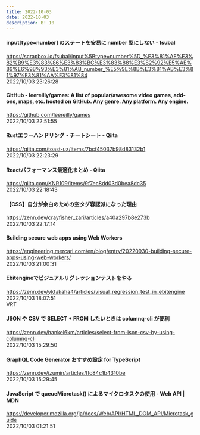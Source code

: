 ```yaml
---
title: 2022-10-03
date: 2022-10-03
description: B! 10
---
```


#### input[type=number] のステートを安易に number 型にしない - fsubal
https://scrapbox.io/fsubal/input%5Btype=number%5D_%E3%81%AE%E3%82%B9%E3%83%86%E3%83%BC%E3%83%88%E3%82%92%E5%AE%89%E6%98%93%E3%81%AB_number_%E5%9E%8B%E3%81%AB%E3%81%97%E3%81%AA%E3%81%84<br>
2022/10/03 23:26:28<br>


#### GitHub - leereilly/games: A list of popular/awesome video games, add-ons, maps, etc. hosted on GitHub. Any genre. Any platform. Any engine.
https://github.com/leereilly/games<br>
2022/10/03 22:51:55<br>


#### Rustエラーハンドリング・チートシート - Qiita
https://qiita.com/toast-uz/items/7bcf45037b98d83132b1<br>
2022/10/03 22:23:29<br>


#### Reactパフォーマンス最適化まとめ - Qiita
https://qiita.com/KNR109/items/9f7ec8dd03d0bea8dc35<br>
2022/10/03 22:18:43<br>


#### 【CSS】自分が余白のための空タグ容認派になった理由
https://zenn.dev/crayfisher_zari/articles/a40a297b8e273b<br>
2022/10/03 22:17:14<br>


#### Building secure web apps using Web Workers
https://engineering.mercari.com/en/blog/entry/20220930-building-secure-apps-using-web-workers/<br>
2022/10/03 21:00:31<br>


#### Ebitengineでビジュアルリグレッションテストをやる
https://zenn.dev/yktakaha4/articles/visual_regression_test_in_ebitengine<br>
2022/10/03 18:07:51<br>
VRT


#### JSON や CSV で SELECT * FROM したいときは columnq-cli が便利
https://zenn.dev/hankei6km/articles/select-from-json-csv-by-using-columnq-cli<br>
2022/10/03 15:29:50<br>


#### GraphQL Code Generator おすすめ設定 for TypeScript
https://zenn.dev/izumin/articles/ffc84c1b4310be<br>
2022/10/03 15:29:45<br>


#### JavaScript で queueMicrotask() によるマイクロタスクの使用 - Web API | MDN
https://developer.mozilla.org/ja/docs/Web/API/HTML_DOM_API/Microtask_guide<br>
2022/10/03 01:21:51<br>


